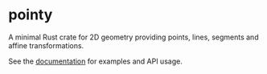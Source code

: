 # pointy

A minimal Rust crate for 2D geometry providing points, lines, segments and
affine transformations.

See the [documentation] for examples and API usage.

[documentation]: https://docs.rs/pointy
